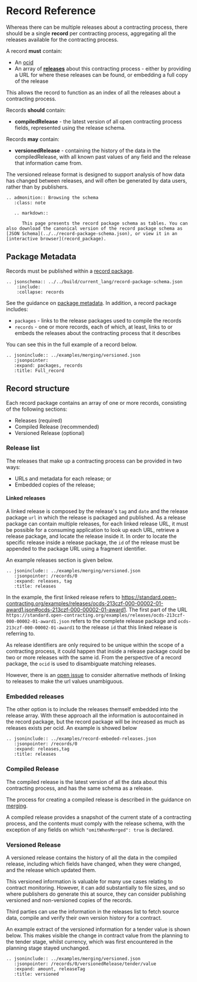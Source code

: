 # Record Reference

Whereas there can be multiple releases about a contracting process, there should be a single **record** per contracting process, aggregating all the releases available for the contracting process.

A record **must** contain:

* An [ocid](../identifiers/#ocid)
* An array of **[releases](#release)** about this contracting process - either by providing a URL for where these releases can be found, or embedding a full copy of the release

This allows the record to function as an index of all the releases about a contracting process.

Records **should** contain:

* **compiledRelease** - the latest version of all open contracting process fields, represented using the release schema.

Records **may** contain:

* **versionedRelease** - containing the history of the data in the compiledRelease, with all known past values of any field and the release that information came from. 

The versioned release format is designed to support analysis of how data has changed between releases, and will often be generated by data users, rather than by publishers.

```eval_rst
.. admonition:: Browsing the schema
   :class: note

   .. markdown::

      This page presents the record package schema as tables. You can also download the canonical version of the record package schema as [JSON Schema](../../record-package-schema.json), or view it in an [interactive browser](record_package).
```

## Package Metadata

Records must be published within a [record package](record_package).

```eval_rst
.. jsonschema:: ../../build/current_lang/record-package-schema.json
    :include:
    :collapse: records

```

See the guidance on [package metadata](../reference/#package-metadata). In addition, a record package includes:

* `packages` - links to the release packages used to compile the records
* `records` - one or more records, each of which, at least, links to or embeds the releases about the contracting process that it describes

You can see this in the full example of a record below.

```eval_rst
.. jsoninclude:: ../examples/merging/versioned.json
   :jsonpointer:
   :expand: packages, records
   :title: Full_record

```

## Record structure

Each record package contains an array of one or more records, consisting of the following sections:

* Releases (required)
* Compiled Release (recommended)
* Versioned Release (optional)

### Release list

The releases that make up a contracting process can be provided in two ways:

* URLs and metadata for each release; or
* Embedded copies of the release;

#### Linked releases

A linked release is composed by the release's `tag` and `date` and the release package `url` in which the release is packaged and published.
As a release package can contain multiple releases, for each linked release URL, it must be possible for a consuming application to look up each URL, retrieve a release package, and locate the release inside it.
In order to locate the specific release inside a release package, the `id` of the release must be appended to the package URL using a fragment identifier.

An example releases section is given below.

```eval_rst
.. jsoninclude:: ../examples/merging/versioned.json
   :jsonpointer: /records/0
   :expand: releases, tag
   :title: releases

```

In the example, the first linked release refers to <https://standard.open-contracting.org/examples/releases/ocds-213czf-000-00002-01-award1.json#ocds-213czf-000-00002-01-award1>. The first part of the URL `https://standard.open-contracting.org/examples/releases/ocds-213czf-000-00002-01-award1.json` refers to the complete release package and `ocds-213czf-000-00002-01-award1` to the release `id` that this linked release is referring to.

As release identifiers are only required to be unique within the scope of a contracting process, it could happen that inside a release package could be two or more releases with the same id. From the perspective of a record package, the `ocid` is used to disambiguate matching releases.

However, there is an [open issue](https://github.com/open-contracting/standard/issues/844) to consider alternative methods of linking to releases to make the url values unambiguous.

### Embedded releases

The other option is to include the releases themself embedded into the release array. With these approach all the information is autocontained in the record package, but the record package will be increased as much as releases exists per ocid. An example is showed below

```eval_rst
.. jsoninclude:: ../examples/record-embeded-releases.json
   :jsonpointer: /records/0
   :expand: releases,tag
   :title: releases

```

### Compiled Release

The compiled release is the latest version of all the data about this contracting process, and has the same schema as a release.

The process for creating a compiled release is described in the guidance on [merging](merging).

A compiled release provides a snapshot of the current state of a contracting process, and the contents must comply with the release schema, with the exception of any fields on which `"omitWhenMerged": true` is declared.

### Versioned Release

A versioned release contains the history of all the data in the compiled release, including which fields have changed, when they were changed, and the release which updated them.

This versioned information is valuable for many use cases relating to contract monitoring. However, it can add substantially to file sizes, and so where publishers do generate this at source, they can consider publishing versioned and non-versioned copies of the records.

Third parties can use the information in the releases list to fetch source data, compile and verify their own version history for a contract.

An example extract of the versioned information for a tender value is shown below. This makes visible the change in contract value from the planning to the tender stage, whilst currency, which was first encountered in the planning stage stayed unchanged.

```eval_rst
.. jsoninclude:: ../examples/merging/versioned.json
   :jsonpointer: /records/0/versionedRelease/tender/value
   :expand: amount, releaseTag
   :title: versioned

```
